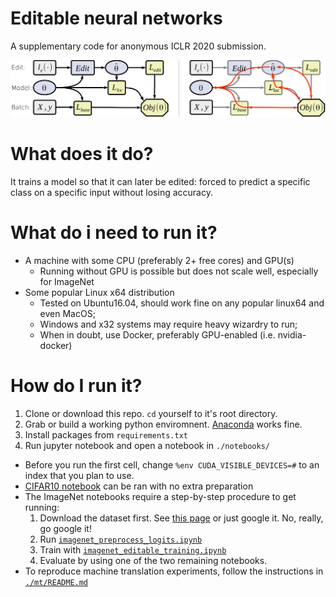 # Editable neural networks

A supplementary code for anonymous ICLR 2020 submission.

<img src="./images/editable.png" width=600px>

# What does it do?

It trains a model so that it can later be edited: forced to predict a specific class on a specific input without losing accuracy.

# What do i need to run it?
* A machine with some CPU (preferably 2+ free cores) and GPU(s)
  * Running without GPU is possible but does not scale well, especially for ImageNet
* Some popular Linux x64 distribution
  * Tested on Ubuntu16.04, should work fine on any popular linux64 and even MacOS;
  * Windows and x32 systems may require heavy wizardry to run;
  * When in doubt, use Docker, preferably GPU-enabled (i.e. nvidia-docker)

# How do I run it?
1. Clone or download this repo. `cd` yourself to it's root directory.
2. Grab or build a working python enviromnent. [Anaconda](https://www.anaconda.com/) works fine.
3. Install packages from `requirements.txt`
4. Run jupyter notebook and open a notebook in `./notebooks/`
 * Before you run the first cell, change `%env CUDA_VISIBLE_DEVICES=#` to an index that you plan to use.
 * [CIFAR10 notebook](./notebooks/cifar10_editable_layer3.ipynb) can be ran with no extra preparation
 * The ImageNet notebooks require a step-by-step procedure to get running:
   1. Download the dataset first. See [this page](https://pytorch.org/docs/stable/_modules/torchvision/datasets/imagenet.html) or just google it. No, really, go google it!
   2. Run [`imagenet_preprocess_logits.ipynb`](./notebooks/imagenet_preprocess_logits.ipynb)
   3. Train with [`imagenet_editable_training.ipynb`](./notebooks/imagenet_editable_training.ipynb)
   4. Evaluate by using one of the two remaining notebooks.
 * To reproduce machine translation experiments, follow the instructions in [`./mt/README.md`](./mt/)
